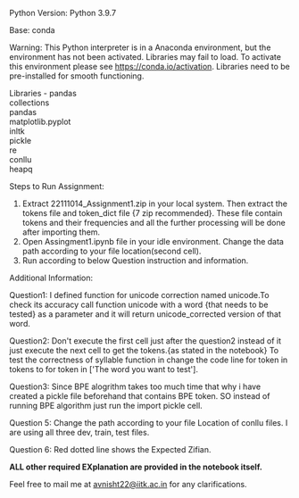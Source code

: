 Python Version: Python 3.9.7 

Base: conda

Warning:
This Python interpreter is in a Anaconda environment, but the environment has not been activated.
Libraries may fail to load.  To activate this environment please see https://conda.io/activation.
Libraries need to be pre-installed for smooth functioning.

Libraries - 
pandas </br>
collections </br>
pandas </br>
matplotlib.pyplot </br>
inltk </br>
pickle </br>
re  </br>
conllu  </br>
heapq </br>

Steps to Run Assignment:
1. Extract 22111014_Assignment1.zip in your local system. Then extract the tokens file and token_dict file {7 zip recommended}. These file contain tokens and their frequencies and all the further processing will be done after importing them.
2. Open Assingment1.ipynb file in your idle environment. Change the data path according to your file location(second cell).
3. Run according to below Question instruction and information.

Additional Information:

Question1: I defined function for unicode correction named unicode.To check its accuracy call function unicode with a word {that needs to be tested} as a parameter and it will return unicode_corrected version of that word.

Question2: Don't execute the first cell just after the question2 instead of it just execute the next cell to get the tokens.{as stated in the notebook}
To test the correctness of syllable function in change the code line for token in tokens to for token in ['The word you want to test'].

Question3: Since BPE alogrithm takes too much time that why i have created a pickle file beforehand that contains BPE token. SO instead of running BPE algorithm just run the import pickle cell.

Question 5: Change the path according to your file Location of conllu files. I are using all three dev, train, test files.

Question 6: Red dotted line shows the Expected Zifian.



**ALL other required EXplanation are provided in the notebook itself.**

Feel free to mail me at avnisht22@iitk.ac.in for any clarifications.

